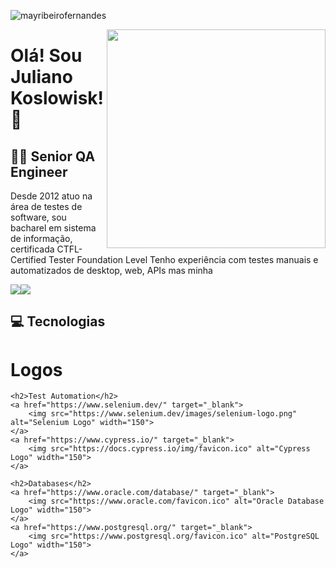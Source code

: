 <p align="left"> <img src="https://komarev.com/ghpvc/?username=mayribeirofernandes&label=Profile%20views&color=0e75b6&style=flat" alt="mayribeirofernandes" /> </p>

<img align="right" width="350" src="https://d585tldpucybw.cloudfront.net/sfimages/default-source/productsimages/teststudio/lp-710x510-case-2-illustration.png"/>

# Olá! Sou Juliano Koslowisk!👋
## 👩‍💻 Senior QA Engineer

Desde 2012 atuo na área de testes de software, sou bacharel em sistema de informação, certificada CTFL-Certified Tester Foundation Level  Tenho experiência com testes manuais e automatizados de desktop, web, APIs mas minha 

[<img src="https://img.shields.io/badge/linkedin-%230077B5.svg?&style=for-the-badge&logo=linkedin&logoColor=white" />](https://www.linkedin.com/in/julianokoslowisk/)[<img src="https://img.shields.io/badge/GitLab-330F63?style=for-the-badge&logo=gitlab&logoColor=white" />](https://gitlab.com/julianokoslowisk)


## 💻 Tecnologias
<!DOCTYPE html>
<html lang="en">
<head>
    <meta charset="UTF-8">
    <meta name="viewport" content="width=device-width, initial-scale=1.0">
    <title>Logos</title>
</head>
<body>
    <h1>Logos</h1>
    
    <h2>Test Automation</h2>
    <a href="https://www.selenium.dev/" target="_blank">
        <img src="https://www.selenium.dev/images/selenium-logo.png" alt="Selenium Logo" width="150">
    </a>
    <a href="https://www.cypress.io/" target="_blank">
        <img src="https://docs.cypress.io/img/favicon.ico" alt="Cypress Logo" width="150">
    </a>

    <h2>Databases</h2>
    <a href="https://www.oracle.com/database/" target="_blank">
        <img src="https://www.oracle.com/favicon.ico" alt="Oracle Database Logo" width="150">
    </a>
    <a href="https://www.postgresql.org/" target="_blank">
        <img src="https://www.postgresql.org/favicon.ico" alt="PostgreSQL Logo" width="150">
    </a>
</body>
</html>
